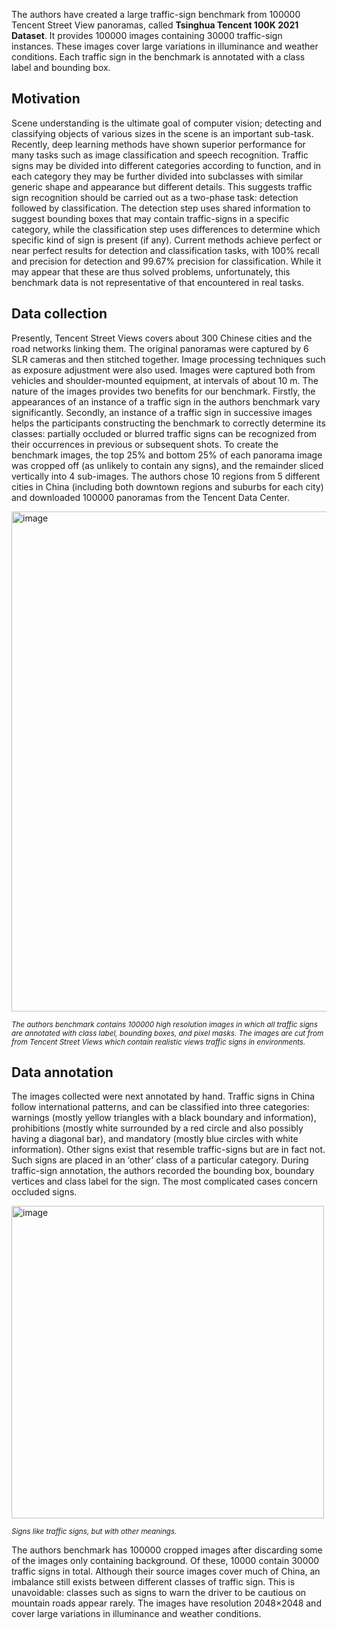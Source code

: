 The authors have created a large traffic-sign benchmark from 100000 Tencent Street View panoramas, called **Tsinghua Tencent 100K 2021 Dataset**. It provides 100000 images containing 30000 traffic-sign instances. These images cover large variations in illuminance and weather conditions. Each traffic sign in the benchmark is annotated with a class label and bounding box.

## Motivation

Scene understanding is the ultimate goal of computer vision; detecting and classifying objects of various sizes in the scene is an important sub-task. Recently, deep learning methods have shown superior performance for many tasks such as image classification and speech recognition. Traffic signs may be divided into different categories according to function, and in each category they may be further divided into subclasses with similar generic shape and appearance but different details. This suggests traffic sign recognition should be carried out as a two-phase task: detection followed by classification. The detection step uses shared information to suggest bounding boxes that may contain traffic-signs in a specific category, while the classification step uses differences to determine which specific kind of sign is present (if any).  Current methods achieve perfect or near perfect results for detection and classification tasks, with 100% recall and precision for detection and 99.67% precision for classification. While it may appear that these are thus solved problems, unfortunately, this benchmark data is not representative of that encountered in real tasks. 

## Data collection

Presently, Tencent Street Views covers about 300 Chinese cities and the road networks linking them. The original panoramas were captured by 6 SLR cameras and then stitched together. Image processing techniques such as exposure adjustment were also used. Images were captured both from vehicles and shoulder-mounted equipment, at intervals of about 10 m. The nature of the images provides two benefits for our benchmark. Firstly,  the appearances of an instance of a traffic sign in the authors benchmark vary significantly. Secondly, an instance of a traffic sign in successive images helps the participants constructing the
benchmark to correctly determine its classes: partially occluded or blurred traffic signs can be recognized from their occurrences in previous or subsequent shots. To create the benchmark images, the top 25% and bottom 25% of each panorama image was cropped off (as unlikely to contain any signs), and the remainder sliced vertically into 4 sub-images. The authors chose 10 regions from 5 different cities in China (including both downtown regions and suburbs for each city)
and downloaded 100000 panoramas from the Tencent Data Center.

<img src="https://github.com/dataset-ninja/tt100k-2021/assets/120389559/f1768a87-42fe-4592-884f-d81fa074d39d" alt="image" width="800">

<span style="font-size: smaller; font-style: italic;">The authors benchmark contains 100000 high resolution images in which all traffic signs are annotated with class label, bounding boxes, and pixel masks. The images are cut from from Tencent Street Views which contain realistic views traffic signs in environments.</span>

## Data annotation

The images collected were next annotated by hand. Traffic signs in China follow international patterns, and can be classified into three categories: warnings (mostly yellow triangles with a black boundary and information), prohibitions (mostly white surrounded by a red circle and also possibly having a diagonal bar), and mandatory (mostly blue circles with white information). Other signs exist that resemble traffic-signs but are in fact not. Such signs are placed in an ‘other’ class of a particular category. During traffic-sign annotation, the authors recorded the bounding box, boundary vertices and class label for the sign. The most complicated cases concern occluded signs.

<img src="https://github.com/dataset-ninja/tt100k-2021/assets/120389559/241aa543-fbe5-4cb8-94f2-1140da44e46f" alt="image" width="500">

<span style="font-size: smaller; font-style: italic;">Signs like traffic signs, but with other meanings.</span>

The authors benchmark has 100000 cropped images after discarding some of the images only containing background. Of these, 10000 contain 30000 traffic signs in total. Although their source images cover much of China, an imbalance still exists between different classes of traffic sign. This is unavoidable: classes such as signs to warn the driver to be cautious on mountain roads appear rarely. The images have resolution 2048×2048 and cover large variations in illuminance and weather conditions.

